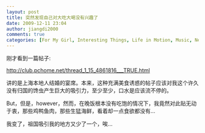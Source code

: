 ```yaml
---
layout: post
title: 突然发现自己对大吃大喝没有兴趣了
date: 2009-12-11 23:04
author: jiangdi2000
comments: true
categories: [For My Girl, Interesting Things, Life in Motion, Music, News, Photography, Think It Over, This is my life, Uncategorized, What is Happenning]
---
```

刚才看到一篇帖子:

http://club.pchome.net/thread_1_15_4861816___TRUE.html

讲的是上海本地人结婚的宴席。本来，这种充满美食诱惑的帖子应该对我这个许久没有归国的馋虫产生巨大的吸引力，至少至少，口水是应该流不停的。

But，但是，however，然而，在晚饭根本没有吃饱的情况下，我竟然对此贴无动于衷，那些鸡鸭鱼肉，那些生猛海鲜，看着却一点食欲都没有…

我变了，祖国吸引我的地方又少了一个，唉…
